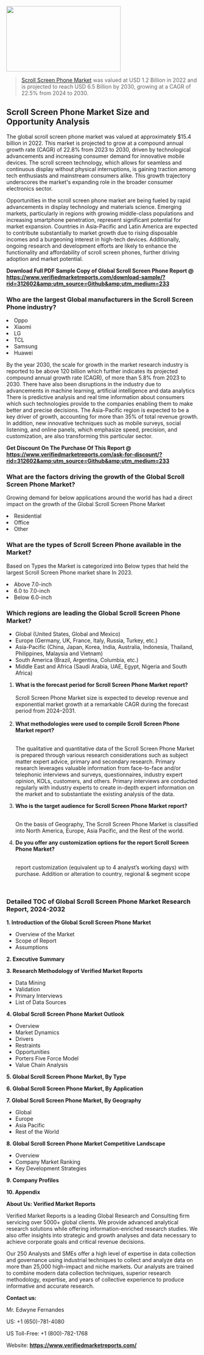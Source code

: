<img src="https://ffe5etoiles.com/wp-content/uploads/2024/12/MST1-300x171.png" alt="" width="300" height="171" class="alignnone size-medium wp-image-20088" /><blockquote><p><p><a href="https://www.verifiedmarketreports.com/download-sample/?rid=312602&utm_source=Github&utm_medium=233" target="_blank">Scroll Screen Phone Market</a> was valued at USD 1.2 Billion in 2022 and is projected to reach USD 6.5 Billion by 2030, growing at a CAGR of 22.5% from 2024 to 2030.</p></blockquote><p><h2>Scroll Screen Phone Market Size and Opportunity Analysis</h2><p>The global scroll screen phone market was valued at approximately $15.4 billion in 2022. This market is projected to grow at a compound annual growth rate (CAGR) of 22.8% from 2023 to 2030, driven by technological advancements and increasing consumer demand for innovative mobile devices. The scroll screen technology, which allows for seamless and continuous display without physical interruptions, is gaining traction among tech enthusiasts and mainstream consumers alike. This growth trajectory underscores the market's expanding role in the broader consumer electronics sector.</p><p>Opportunities in the scroll screen phone market are being fueled by rapid advancements in display technology and materials science. Emerging markets, particularly in regions with growing middle-class populations and increasing smartphone penetration, represent significant potential for market expansion. Countries in Asia-Pacific and Latin America are expected to contribute substantially to market growth due to rising disposable incomes and a burgeoning interest in high-tech devices. Additionally, ongoing research and development efforts are likely to enhance the functionality and affordability of scroll screen phones, further driving adoption and market potential.</p></p><p class=""><strong>Download Full PDF Sample Copy of Global Scroll Screen Phone Report @ <a href="https://www.verifiedmarketreports.com/download-sample/?rid=312602&amp;utm_source=Github&amp;utm_medium=233" target="_blank">https://www.verifiedmarketreports.com/download-sample/?rid=312602&amp;utm_source=Github&amp;utm_medium=233</a></strong></p><h3 id="" class="">Who are the largest Global manufacturers in the Scroll Screen Phone industry?</h3><p><li>Oppo</li><li> Xiaomi</li><li> LG</li><li> TCL</li><li> Samsung</li><li> Huawei</li></p><div class=""><div class="" dir="" data-message-author-role="" data-message-id="" data-message-model-slug=""><div class=""><div class=""><div class=""><div class="" dir="" data-message-author-role="" data-message-id="" data-message-model-slug=""><div class=""><div class=""><p>By the year 2030, the scale for growth in the market research industry is reported to be above 120 billion which further indicates its projected compound annual growth rate (CAGR), of more than 5.8% from 2023 to 2030. There have also been disruptions in the industry due to advancements in machine learning, artificial intelligence and data analytics There is predictive analysis and real time information about consumers which such technologies provide to the companies enabling them to make better and precise decisions. The Asia-Pacific region is expected to be a key driver of growth, accounting for more than 35% of total revenue growth. In addition, new innovative techniques such as mobile surveys, social listening, and online panels, which emphasize speed, precision, and customization, are also transforming this particular sector.</p><p><strong>Get Discount On The Purchase Of This Report @&nbsp; <a href="https://www.verifiedmarketreports.com/ask-for-discount/?rid=312602&amp;utm_source=Github&amp;utm_medium=233" target="_blank">https://www.verifiedmarketreports.com/ask-for-discount/?rid=312602&amp;utm_source=Github&amp;utm_medium=233</a></strong></p></div></div></div></div></div></div></div></div><h3 id="" class="">What are the factors driving the growth of the Global Scroll Screen Phone Market?</h3><p id="" class="">Growing demand for below applications around the world has had a direct impact on the growth of the Global Scroll Screen Phone Market</p><p id="" class=""><li>Residential</li><li> Office</li><li> Other</li></p><h3 id="" class="">What are the types of Scroll Screen Phone available in the Market?</h3><p id="" class="">Based on Types the Market is categorized into Below types that held the largest Scroll Screen Phone market share In 2023.</p><p id="" class=""><li>Above 7.0-inch</li><li> 6.0 to 7.0-inch</li><li> Below 6.0-inch</li></p><h3 id="" class="">Which regions are leading the Global Scroll Screen Phone Market?</h3><ul><li>Global (United States, Global and Mexico)</li><li>Europe (Germany, UK, France, Italy, Russia, Turkey, etc.)</li><li>Asia-Pacific (China, Japan, Korea, India, Australia, Indonesia, Thailand, Philippines, Malaysia and Vietnam)</li><li>South America (Brazil, Argentina, Columbia, etc.)</li><li>Middle East and Africa (Saudi Arabia, UAE, Egypt, Nigeria and South Africa)</li></ul><p><ol><li><strong>What is the forecast period for Scroll Screen Phone Market report?<br /></strong><br /><span data-sheets-root="1" data-sheets-value="{&quot;1&quot;:2,&quot;2&quot;:&quot;XXXX size is expected to develop revenue and exponential market growth at a remarkable CAGR during the forecast period from 2024&ndash;2030.&quot;}" data-sheets-userformat="{&quot;2&quot;:12674,&quot;4&quot;:{&quot;1&quot;:2,&quot;2&quot;:16776960},&quot;10&quot;:2,&quot;11&quot;:0,&quot;15&quot;:&quot;Arial&quot;,&quot;16&quot;:12}">Scroll Screen Phone Market size is expected to develop revenue and exponential market growth at a remarkable CAGR during the forecast period from 2024&ndash;2031.</span><br /><br /></li><li><strong>What methodologies were used to compile Scroll Screen Phone Market report?<br /><br /></strong><p>The qualitative and quantitative data of the&nbsp;Scroll Screen Phone Market is prepared through various research considerations such as subject matter expert advice, primary and secondary research. Primary research leverages valuable information from face-to-face and/or telephonic interviews and surveys, questionnaires, industry expert opinion, KOLs, customers, and others. Primary interviews are conducted regularly with industry experts to create in-depth expert information on the market and to substantiate the existing analysis of the data.&nbsp;</p></li><li><strong>Who is the target audience for Scroll Screen Phone Market report?<br /><br /></strong><p>On the basis of Geography, The&nbsp;Scroll Screen Phone Market is classified into North America, Europe, Asia Pacific, and the Rest of the world.</p></li><li><strong>Do you offer any customization options for the report Scroll Screen Phone Market?<br /><br /></strong><p>report customization (equivalent up to 4 analyst&rsquo;s working days) with purchase. Addition or alteration to country, regional &amp; segment scope</p><p>&nbsp;</p></li></ol></p><h3 id="" class="">Detailed TOC of Global Scroll Screen Phone Market Research Report, 2024-2032</h3><p id="" class=""><strong>1. Introduction of the Global Scroll Screen Phone Market</strong></p><ul><li>Overview of the Market</li><li>Scope of Report</li><li>Assumptions</li></ul><p id="" class=""><strong>2. Executive Summary</strong></p><p id="" class=""><strong>3. Research Methodology of&nbsp;Verified Market Reports</strong></p><ul><li>Data Mining</li><li>Validation</li><li>Primary Interviews</li><li>List of Data Sources</li></ul><p id="" class=""><strong>4. Global Scroll Screen Phone Market Outlook</strong></p><ul><li>Overview</li><li>Market Dynamics</li><li>Drivers</li><li>Restraints</li><li>Opportunities</li><li>Porters Five Force Model</li><li>Value Chain Analysis</li></ul><p id="" class=""><strong>5. Global Scroll Screen Phone Market, By&nbsp;Type</strong></p><p id="" class=""><strong>6. Global Scroll Screen Phone Market, By Application</strong></p><p id="" class=""><strong>7. Global Scroll Screen Phone Market, By Geography</strong></p><ul><li>Global</li><li>Europe</li><li>Asia Pacific</li><li>Rest of the World</li></ul><p id="" class=""><strong>8. Global Scroll Screen Phone Market Competitive Landscape</strong></p><ul><li>Overview</li><li>Company Market Ranking</li><li>Key Development Strategies</li></ul><p id="" class=""><strong>9. Company Profiles</strong></p><p id="" class=""><strong>10. Appendix</strong></p><p id="" class=""><strong>About Us: Verified Market Reports</strong></p><p id="" class="">Verified Market Reports is a leading Global Research and Consulting firm servicing over 5000+ global clients. We provide advanced analytical research solutions while offering information-enriched research studies. We also offer insights into strategic and growth analyses and data necessary to achieve corporate goals and critical revenue decisions.</p><p id="" class="">Our 250 Analysts and SMEs offer a high level of expertise in data collection and governance using industrial techniques to collect and analyze data on more than 25,000 high-impact and niche markets. Our analysts are trained to combine modern data collection techniques, superior research methodology, expertise, and years of collective experience to produce informative and accurate research.</p><p id="" class=""><strong>Contact us:</strong></p><p id="" class="">Mr. Edwyne Fernandes</p><p id="" class="">US: +1 (650)-781-4080</p><p id="" class="">US Toll-Free: +1 (800)-782-1768</p><p id="" class="">Website: <a target="" data-test-app-aware-link=""><strong>https://www.verifiedmarketreports.com/</strong></a></p>
